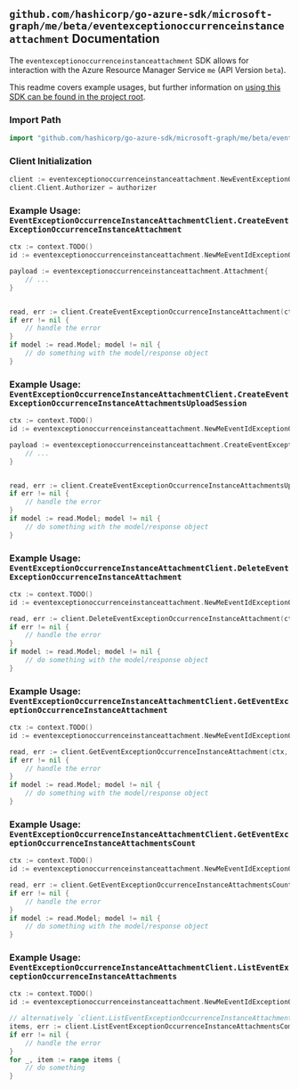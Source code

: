 
## `github.com/hashicorp/go-azure-sdk/microsoft-graph/me/beta/eventexceptionoccurrenceinstanceattachment` Documentation

The `eventexceptionoccurrenceinstanceattachment` SDK allows for interaction with the Azure Resource Manager Service `me` (API Version `beta`).

This readme covers example usages, but further information on [using this SDK can be found in the project root](https://github.com/hashicorp/go-azure-sdk/tree/main/docs).

### Import Path

```go
import "github.com/hashicorp/go-azure-sdk/microsoft-graph/me/beta/eventexceptionoccurrenceinstanceattachment"
```


### Client Initialization

```go
client := eventexceptionoccurrenceinstanceattachment.NewEventExceptionOccurrenceInstanceAttachmentClientWithBaseURI("https://management.azure.com")
client.Client.Authorizer = authorizer
```


### Example Usage: `EventExceptionOccurrenceInstanceAttachmentClient.CreateEventExceptionOccurrenceInstanceAttachment`

```go
ctx := context.TODO()
id := eventexceptionoccurrenceinstanceattachment.NewMeEventIdExceptionOccurrenceIdInstanceID("eventIdValue", "eventId1Value", "eventId2Value")

payload := eventexceptionoccurrenceinstanceattachment.Attachment{
	// ...
}


read, err := client.CreateEventExceptionOccurrenceInstanceAttachment(ctx, id, payload)
if err != nil {
	// handle the error
}
if model := read.Model; model != nil {
	// do something with the model/response object
}
```


### Example Usage: `EventExceptionOccurrenceInstanceAttachmentClient.CreateEventExceptionOccurrenceInstanceAttachmentsUploadSession`

```go
ctx := context.TODO()
id := eventexceptionoccurrenceinstanceattachment.NewMeEventIdExceptionOccurrenceIdInstanceID("eventIdValue", "eventId1Value", "eventId2Value")

payload := eventexceptionoccurrenceinstanceattachment.CreateEventExceptionOccurrenceInstanceAttachmentsUploadSessionRequest{
	// ...
}


read, err := client.CreateEventExceptionOccurrenceInstanceAttachmentsUploadSession(ctx, id, payload)
if err != nil {
	// handle the error
}
if model := read.Model; model != nil {
	// do something with the model/response object
}
```


### Example Usage: `EventExceptionOccurrenceInstanceAttachmentClient.DeleteEventExceptionOccurrenceInstanceAttachment`

```go
ctx := context.TODO()
id := eventexceptionoccurrenceinstanceattachment.NewMeEventIdExceptionOccurrenceIdInstanceIdAttachmentID("eventIdValue", "eventId1Value", "eventId2Value", "attachmentIdValue")

read, err := client.DeleteEventExceptionOccurrenceInstanceAttachment(ctx, id, eventexceptionoccurrenceinstanceattachment.DefaultDeleteEventExceptionOccurrenceInstanceAttachmentOperationOptions())
if err != nil {
	// handle the error
}
if model := read.Model; model != nil {
	// do something with the model/response object
}
```


### Example Usage: `EventExceptionOccurrenceInstanceAttachmentClient.GetEventExceptionOccurrenceInstanceAttachment`

```go
ctx := context.TODO()
id := eventexceptionoccurrenceinstanceattachment.NewMeEventIdExceptionOccurrenceIdInstanceIdAttachmentID("eventIdValue", "eventId1Value", "eventId2Value", "attachmentIdValue")

read, err := client.GetEventExceptionOccurrenceInstanceAttachment(ctx, id, eventexceptionoccurrenceinstanceattachment.DefaultGetEventExceptionOccurrenceInstanceAttachmentOperationOptions())
if err != nil {
	// handle the error
}
if model := read.Model; model != nil {
	// do something with the model/response object
}
```


### Example Usage: `EventExceptionOccurrenceInstanceAttachmentClient.GetEventExceptionOccurrenceInstanceAttachmentsCount`

```go
ctx := context.TODO()
id := eventexceptionoccurrenceinstanceattachment.NewMeEventIdExceptionOccurrenceIdInstanceID("eventIdValue", "eventId1Value", "eventId2Value")

read, err := client.GetEventExceptionOccurrenceInstanceAttachmentsCount(ctx, id, eventexceptionoccurrenceinstanceattachment.DefaultGetEventExceptionOccurrenceInstanceAttachmentsCountOperationOptions())
if err != nil {
	// handle the error
}
if model := read.Model; model != nil {
	// do something with the model/response object
}
```


### Example Usage: `EventExceptionOccurrenceInstanceAttachmentClient.ListEventExceptionOccurrenceInstanceAttachments`

```go
ctx := context.TODO()
id := eventexceptionoccurrenceinstanceattachment.NewMeEventIdExceptionOccurrenceIdInstanceID("eventIdValue", "eventId1Value", "eventId2Value")

// alternatively `client.ListEventExceptionOccurrenceInstanceAttachments(ctx, id, eventexceptionoccurrenceinstanceattachment.DefaultListEventExceptionOccurrenceInstanceAttachmentsOperationOptions())` can be used to do batched pagination
items, err := client.ListEventExceptionOccurrenceInstanceAttachmentsComplete(ctx, id, eventexceptionoccurrenceinstanceattachment.DefaultListEventExceptionOccurrenceInstanceAttachmentsOperationOptions())
if err != nil {
	// handle the error
}
for _, item := range items {
	// do something
}
```
